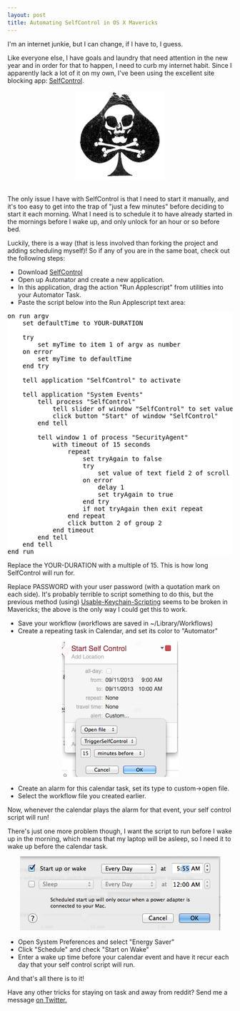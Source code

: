 ```yaml
---
layout: post
title: Automating SelfControl in OS X Mavericks 
---
```


I'm an internet junkie, but I can change, if I have to, I guess. 

Like everyone else, I have goals and laundry that need attention in the new year and in order for that to happen, I need to curb my internet habit. Since I apparently lack a lot of it on my own, I've been using the excellent site blocking app: [SelfControl](http://selfcontrolapp.com/).

<div align="center">
	
<img src="/images/post&#95;images/2014-01-06/sc_logo.jpg" /><br>

</div>

<br>
The only issue I have with SelfControl is that I need to start it manually, and it's too easy to get into the trap of "just a few minutes" before deciding to start it each morning. What I need is to schedule it to have already started in the mornings before I wake up, and only unlock for an hour or so before bed. 

Luckily, there is a way (that is less involved than forking the project and adding scheduling myself)! So if any of you are in the same boat, check out the following steps:

* Download [SelfControl](http://selfcontrolapp.com/)<br>
* Open up Automator and create a new application. <br>
* In this application, drag the action "Run Applescript" from utilities into your Automator Task. <br>
* Paste the script below into the Run Applescript text area: 


<pre style="background-color:white; color:black">
on run argv
	set defaultTime to YOUR-DURATION
	
	try
		set myTime to item 1 of argv as number
	on error
		set myTime to defaultTime
	end try
	
	tell application "SelfControl" to activate
	
	tell application "System Events"
		tell process "SelfControl"
			tell slider of window "SelfControl" to set value to myTime
			click button "Start" of window "SelfControl"
		end tell
		
		tell window 1 of process "SecurityAgent"
			with timeout of 15 seconds
				repeat
					set tryAgain to false
					try
						set value of text field 2 of scroll area 1 of group 1 to PASSWORD
					on error
						delay 1
						set tryAgain to true
					end try
					if not tryAgain then exit repeat
				end repeat
				click button 2 of group 2
			end timeout
		end tell
	end tell
end run	
</pre>

Replace the YOUR-DURATION with a multiple of 15. This is how long SelfControl will run for. 

Replace PASSWORD with your user password (with a quotation mark on each side). It's probably terrible to script something to do this, but the previous method (using) [Usable-Keychain-Scripting](http://www.red-sweater.com/blog/446/usable-keychain-update) seems to be broken in Mavericks; the above is the only way I could get this to work. 

* Save your workflow (workflows are saved in ~/Library/Workflows)<br>
* Create a repeating task in Calendar, and set its color to "Automator"<br>

<div align="center">
	
<img src="/images/post&#95;images/2014-01-06/calendar.png" /><br>

</div>

* Create an alarm for this calendar task, set its type to custom->open file.<br>
* Select the workflow file you created earlier. <br>

Now, whenever the calendar plays the alarm for that event, your self control script will run! 

There's just one more problem though, I want the script to run before I wake up in the morning, which means that my laptop will be asleep, so I need it to wake up before the calendar task. 

<div align="center">
	
<img src="/images/post&#95;images/2014-01-06/schedule.png" /><br>

</div>

* Open System Preferences and select "Energy Saver"
* Click "Schedule" and check "Start on Wake"
* Enter a wake up time before your calendar event and have it recur each day that your self control script will run. 


And that's all there is to it! 


Have any other tricks for staying on task and away from reddit? Send me a message [on Twitter.](http://twitter.com/khalladay) 
 